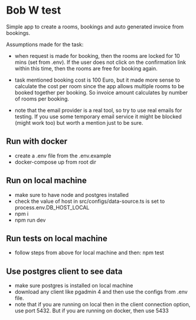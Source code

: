 # Bob W test

Simple app to create a rooms, bookings and auto generated invoice from bookings.

Assumptions made for the task:

- when request is made for booking, then the rooms are locked for 10 mins (set from .env). If the user does not click on the confirmation link within this time, then the rooms are free for booking again.

- task mentioned booking cost is 100 Euro, but it made more sense to calculate the cost per room since the app allows multiple rooms to be booked together per booking. So invoice amount calculates by number of rooms per booking.

- note that the email provider is a real tool, so try to use real emails for testing. If you use some temporary email service it might be blocked (might work too) but worth a mention just to be sure.

## Run with docker

- create a .env file from the .env.example
- docker-compose up from root dir

## Run on local machine

- make sure to have node and postgres installed
- check the value of host in src/configs/data-source.ts is set to process.env.DB_HOST_LOCAL
- npm i
- npm run dev

## Run tests on local machine

- follow steps from above for local machine and then: npm test

## Use postgres client to see data

- make sure postgres is installed on local machine
- download any client like pgadmin 4 and then use the configs from .env file.
- note that if you are running on local then in the client connection option, use port 5432. But if you are running on docker, then use 5433

